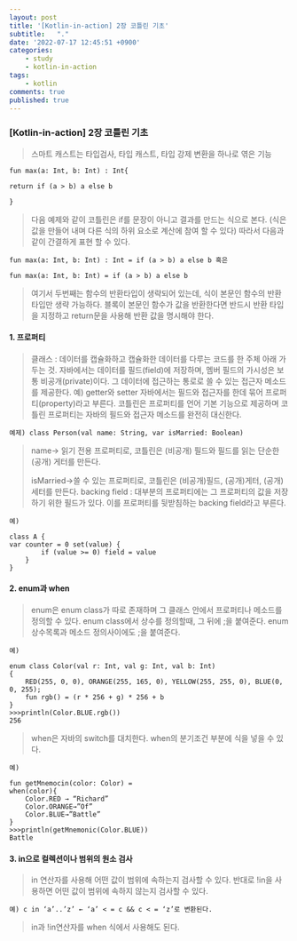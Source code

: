 ```yaml
---
layout: post
title: '[Kotlin-in-action] 2장 코틀린 기초'
subtitle:   "."
date: '2022-07-17 12:45:51 +0900'
categories:
    - study
    - kotlin-in-action
tags:
    - kotlin
comments: true
published: true
---
```


### [Kotlin-in-action] 2장 코틀린 기초

> 스마트 캐스트는 타입검사, 타입 캐스트, 타입 강제 변환을 하나로 엮은 기능
```
fun max(a: Int, b: Int) : Int{

return if (a > b) a else b

}
```
> 다음 예제와 같이 코틀린은 if를 문장이 아니고 결과를 만드는 식으로 본다. 
(식은 값을 만들어 내며 다른 식의 하위 요소로 계산에 참여 할 수 있다) 따라서 다음과 같이 간결하게 표현 할 수 있다.
```
fun max(a: Int, b: Int) : Int = if (a > b) a else b 혹은
```
```
fun max(a: Int, b: Int) = if (a > b) a else b
```
> 여기서 두번째는 함수의 반환타입이 생략되어 있는데, 식이 본문인 함수의 반환 타입만 생략 가능하다. 블록이 본문인 함수가 값을 반환한다면 반드시 반환 타입을 지정하고 return문을 사용해 반환 값을 명시해야 한다.

#### 1. 프로퍼티

> 클래스 : 데이터를 캡슐화하고 캡슐화한 데이터를 다루는 코드를 한 주체 아래 가두는 것. 자바에서는 데이터를 필드(field)에 저장하며, 멤버 필드의 가시성은 보통 비공개(private)이다. 그 데이터에 접근하는 통로로 쓸 수 있는 접근자 메소드를 제공한다. 예) getter와 setter
 자바에서는 필드와 접근자를 한데 묶어 프로퍼티(property)라고 부른다. 코틀린은 프로퍼티를 언어 기본 기능으로 제공하며 코틀린 프로퍼티는 자바의 필드와 접근자 메소드를 완전히 대신한다.
```
예제) class Person(val name: String, var isMarried: Boolean)
```
> name→ 읽기 전용 프로퍼티로, 코틀린은 (비공개) 필드와 필드를 읽는 단순한 (공개) 게터를 만든다.
> 
> isMarried→쓸 수 있는 프로퍼티로, 코틀린은 (비공개)필드, (공개)게터, (공개)세터를 만든다.
> backing field : 대부분의 프로퍼티에는 그 프로퍼티의 값을 저장하기 위한 필드가 있다. 이를 프로퍼티를 뒷받침하는 backing field라고 부른다.
```
예)

class A {
var counter = 0 set(value) {
        if (value >= 0) field = value
    }
}
```
#### 2. enum과 when

> enum은 enum class가 따로 존재하며 그 클래스 안에서 프로퍼티나 메소드를 정의할 수 있다.
enum class에서 상수를 정의할때, 그 뒤에 ;을 붙여준다. enum 상수목록과 메소드 정의사이에도 ;을 붙여준다.
```
예)

enum class Color(val r: Int, val g: Int, val b: Int)
{
    RED(255, 0, 0), ORANGE(255, 165, 0), YELLOW(255, 255, 0), BLUE(0, 0, 255);
    fun rgb() = (r * 256 + g) * 256 + b
}
>>>println(Color.BLUE.rgb())
256
```
> when은 자바의 switch를 대치한다.
when의 분기조건 부분에 식을 넣을 수 있다.
```
예)

fun getMnemocin(color: Color) =
when(color){
    Color.RED → “Richard”
    Color.ORANGE→”Of”
    Color.BLUE→”Battle”
}
>>>println(getMnemonic(Color.BLUE))
Battle
```
#### 3. in으로 컬렉션이나 범위의 원소 검사

> in 연산자를 사용해 어떤 값이 범위에 속하는지 검사할 수 있다. 반대로 !in을 사용하면 어떤 값이 범위에 속하지 않는지 검사할 수 있다.
```
예) c in ‘a’..’z’ ← ‘a’ < = c && c < = ‘z’로 변환된다.
```
> in과 !in연산자를 when 식에서 사용해도 된다.